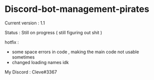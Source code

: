 # Discord-bot-management-pirates
Current version : 1.1 

Status : Still on progress ( still figuring out shit )

hotfix :
- some space errors in code , making the main code not usable sometimes
- changed loading names idk


My Discord : Cleve#3367
